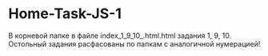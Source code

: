 # Home-Task-JS-1
В корневой папке в файле index_1_9_10_.html.html задания 1, 9, 10.
Остольный задания расфасованы по папкам с аналогичной нумерацией!
